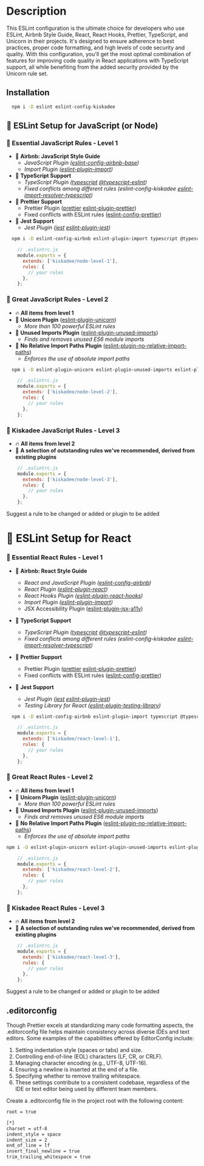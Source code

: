# Description

This ESLint configuration is the ultimate choice for developers who use ESLint, Airbnb Style Guide, React, React Hooks, Prettier, TypeScript, and Unicorn in their projects. It's designed to ensure adherence to best practices, proper code formatting, and high levels of code security and quality. With this configuration, you'll get the most optimal combination of features for improving code quality in React applications with TypeScript support, all while benefiting from the added security provided by the Unicorn rule set.

## Installation

```bash
  npm i -D eslint eslint-config-kiskadee
```

## 🔧 ESLint Setup for JavaScript (or Node)

### 📖 Essential JavaScript Rules - Level 1

- 🧰 **Airbnb: JavaScript Style Guide**
  - _JavaScript Plugin ([eslint-config-airbnb-base](https://www.npmjs.com/package/eslint-config-airbnb-base))_
  - *Import Plugin ([eslint-plugin-import](https://github.com/import-js/eslint-plugin-import))*
- 🧰 **TypeScript Support**
  - *TypeScript Plugin ([typescript](https://github.com/Microsoft/TypeScript#installing) [@typescript-eslint](https://typescript-eslint.io/getting-started/#step-2-configuration))*
  - *Fixed conflicts among different rules (eslint-config-kiskadee [eslint-import-resolver-typescript](https://github.com/import-js/eslint-import-resolver-typescript))*
- 🧰 **Prettier Support**
  - Prettier Plugin ([prettier](https://prettier.io/docs/en/install.html) [eslint-plugin-prettier](https://github.com/prettier/eslint-plugin-prettier#recommended-configuration))
  - Fixed conflicts with ESLint rules ([eslint-config-prettier](https://github.com/prettier/eslint-config-prettier#installation))
- 🧰 **Jest Support**
  - *Jest Plugin ([jest](https://github.com/jestjs/jest#getting-started) [eslint-plugin-jest](https://github.com/jest-community/eslint-plugin-jest#recommended))*

```bash
  npm i -D eslint-config-airbnb eslint-plugin-import typescript @typescript-eslint/parser @typescript-eslint/eslint-plugin prettier eslint-plugin-prettier eslint-config-prettier jest eslint-plugin-jest
```

```javascript
    // .eslintrc.js
    module.exports = {
      extends: ['kiskadee/node-level-1'],
      rules: {
        // your rules
      },
    };
```

### 📖 Great JavaScript Rules - Level 2

- 🔥 **All items from level 1**
- 🧰 **Unicorn Plugin** ([eslint-plugin-unicorn](https://github.com/sindresorhus/eslint-plugin-unicorn#recommended-config))
  - _More than 100 powerful ESLint rules_
- 🧰 **Unused Imports Plugin** ([eslint-plugin-unused-imports](https://github.com/sweepline/eslint-plugin-unused-imports#usage))
  - _Finds and removes unused ES6 module imports_
- 🧰 **No Relative Import Paths Plugin** ([eslint-plugin-no-relative-import-paths](https://github.com/MelvinVermeer/eslint-plugin-no-relative-import-paths#configuration))
  - _Enforces the use of absolute import paths_

```bash
  npm i -D eslint-plugin-unicorn eslint-plugin-unused-imports eslint-plugin-no-relative-import-paths
```

```javascript
    // .eslintrc.js
    module.exports = {
      extends: ['kiskadee/node-level-2'],
      rules: {
        // your rules
      },
    };
```

### 📖 Kiskadee JavaScript Rules - Level 3

- 🔥 **All items from level 2**
- 🚀 **A selection of outstanding rules we've recommended, derived from existing plugins**

```javascript
    // .eslintrc.js
    module.exports = {
      extends: ['kiskadee/node-level-3'],
      rules: {
        // your rules
      },
    };
```

Suggest a rule to be changed or added or plugin to be added

# 🔧 ESLint Setup for React

### 📖 Essential React Rules - Level 1

- 🧰 **Airbnb: React Style Guide**

  - _React and JavaScript Plugin ([eslint-config-airbnb](https://www.npmjs.com/package/eslint-config-airbnb-base))_
  - _React Plugin ([eslint-plugin-react](https://github.com/jsx-eslint/eslint-plugin-react))_
  - _React Hooks Plugin ([eslint-plugin-react-hooks](https://www.npmjs.com/package/eslint-plugin-react-hooks))_
  - _Import Plugin ([eslint-plugin-import](https://github.com/import-js/eslint-plugin-import))_
  - JSX Accessibility Plugin ([eslint-plugin-jsx-a11y](https://github.com/jsx-eslint/eslint-plugin-jsx-a11y))
- 🧰 **TypeScript Support**

  - _TypeScript Plugin ([typescript](https://github.com/Microsoft/TypeScript#installing) [@typescript-eslint](https://typescript-eslint.io/getting-started/#step-2-configuration))_
  - *Fixed conflicts among different rules (eslint-config-kiskadee [eslint-import-resolver-typescript](https://github.com/import-js/eslint-import-resolver-typescript))*
- 🧰 **Prettier Support**

  - Prettier Plugin ([prettier](https://prettier.io/docs/en/install.html) [eslint-plugin-prettier](https://github.com/prettier/eslint-plugin-prettier#recommended-configuration))
  - Fixed conflicts with ESLint rules ([eslint-config-prettier](https://github.com/prettier/eslint-config-prettier#installation))
- 🧰 **Jest Support**

  - _Jest Plugin ([jest](https://github.com/jestjs/jest#getting-started) [eslint-plugin-jest](https://github.com/jest-community/eslint-plugin-jest#recommended))_
  - *Testing Library for React ([eslint-plugin-testing-library](https://github.com/testing-library/eslint-plugin-testing-library#react))*

```bash
  npm i -D eslint-config-airbnb eslint-plugin-import typescript @typescript-eslint/parser @typescript-eslint/eslint-plugin prettier eslint-plugin-prettier eslint-config-prettier jest eslint-plugin-jest
```

```javascript
    // .eslintrc.js
    module.exports = {
      extends: ['kiskadee/react-level-1'],
      rules: {
        // your rules
      },
    };
```

### 📖 Great React Rules - Level 2

- 🔥 **All items from level 1**
- 🧰 **Unicorn Plugin** ([eslint-plugin-unicorn](https://github.com/sindresorhus/eslint-plugin-unicorn#recommended-config))
  - _More than 100 powerful ESLint rules_
- 🧰 **Unused Imports Plugin** ([eslint-plugin-unused-imports](https://github.com/sweepline/eslint-plugin-unused-imports#usage))
  - _Finds and removes unused ES6 module imports_
- 🧰 **No Relative Import Paths Plugin** ([eslint-plugin-no-relative-import-paths](https://github.com/MelvinVermeer/eslint-plugin-no-relative-import-paths#configuration))
  - _Enforces the use of absolute import paths_

```bash
npm i -D eslint-plugin-unicorn eslint-plugin-unused-imports eslint-plugin-no-relative-import-paths
```

```javascript
    // .eslintrc.js
    module.exports = {
      extends: ['kiskadee/react-level-2'],
      rules: {
        // your rules
      },
    };
```

### 📖 Kiskadee React Rules - Level 3

- 🔥 **All items from level 2**
- 🚀 **A selection of outstanding rules we've recommended, derived from existing plugins**

```javascript
    // .eslintrc.js
    module.exports = {
      extends: ['kiskadee/react-level-3'],
      rules: {
        // your rules
      },
    };
```

Suggest a rule to be changed or added or plugin to be added

## .editorconfig

Though Prettier excels at standardizing many code formatting aspects, the .editorconfig file helps maintain consistency across diverse IDEs and text editors. Some examples of the capabilities offered by EditorConfig include:

1. Setting indentation style (spaces or tabs) and size.
2. Controlling end-of-line (EOL) characters (LF, CR, or CRLF).
3. Managing character encoding (e.g., UTF-8, UTF-16).
4. Ensuring a newline is inserted at the end of a file.
5. Specifying whether to remove trailing whitespace.
6. These settings contribute to a consistent codebase, regardless of the IDE or text editor being used by different team members.

Create a .editorconfig file in the project root with the following content:

```bash
root = true

[*]
charset = utf-8
indent_style = space
indent_size = 2
end_of_line = lf
insert_final_newline = true
trim_trailing_whitespace = true
```
